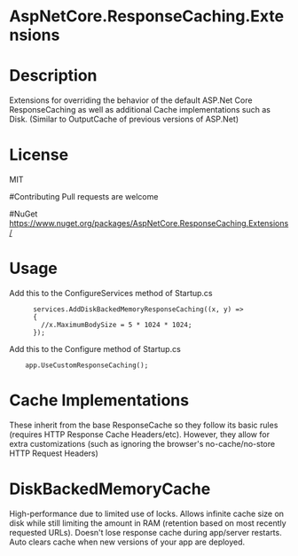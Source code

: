 # AspNetCore.ResponseCaching.Extensions

# Description
Extensions for overriding the behavior of the default ASP.Net Core ResponseCaching as well as additional Cache implementations such as Disk. (Similar to OutputCache of previous versions of ASP.Net)

# License
MIT

#Contributing
Pull requests are welcome

#NuGet
https://www.nuget.org/packages/AspNetCore.ResponseCaching.Extensions/

# Usage
Add this to the ConfigureServices method of Startup.cs
```
      services.AddDiskBackedMemoryResponseCaching((x, y) =>
      {
        //x.MaximumBodySize = 5 * 1024 * 1024;
      });

```

Add this to the Configure method of Startup.cs
```
	app.UseCustomResponseCaching();
```

# Cache Implementations
These inherit from the base ResponseCache so they follow its basic rules (requires HTTP Response Cache Headers/etc). However, they allow for extra customizations (such as ignoring the browser's no-cache/no-store HTTP Request Headers)

# DiskBackedMemoryCache
High-performance due to limited use of locks. Allows infinite cache size on disk while still limiting the amount in RAM (retention based on most recently requested URLs). Doesn't lose response cache during app/server restarts. Auto clears cache when new versions of your app are deployed. 